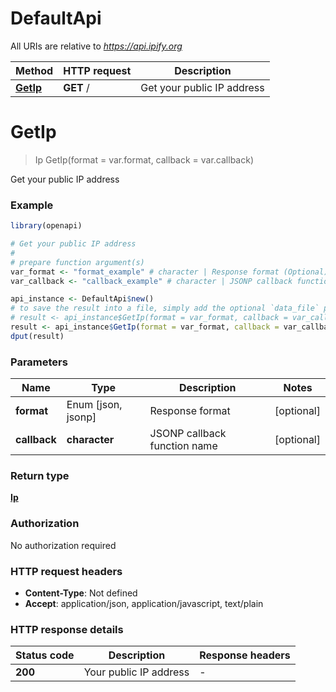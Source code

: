 # DefaultApi

All URIs are relative to *https://api.ipify.org*

Method | HTTP request | Description
------------- | ------------- | -------------
[**GetIp**](DefaultApi.md#GetIp) | **GET** / | Get your public IP address


# **GetIp**
> Ip GetIp(format = var.format, callback = var.callback)

Get your public IP address

### Example
```R
library(openapi)

# Get your public IP address
#
# prepare function argument(s)
var_format <- "format_example" # character | Response format (Optional)
var_callback <- "callback_example" # character | JSONP callback function name (Optional)

api_instance <- DefaultApi$new()
# to save the result into a file, simply add the optional `data_file` parameter, e.g.
# result <- api_instance$GetIp(format = var_format, callback = var_callbackdata_file = "result.txt")
result <- api_instance$GetIp(format = var_format, callback = var_callback)
dput(result)
```

### Parameters

Name | Type | Description  | Notes
------------- | ------------- | ------------- | -------------
 **format** | Enum [json, jsonp] | Response format | [optional] 
 **callback** | **character**| JSONP callback function name | [optional] 

### Return type

[**Ip**](Ip.md)

### Authorization

No authorization required

### HTTP request headers

 - **Content-Type**: Not defined
 - **Accept**: application/json, application/javascript, text/plain

### HTTP response details
| Status code | Description | Response headers |
|-------------|-------------|------------------|
| **200** | Your public IP address |  -  |

